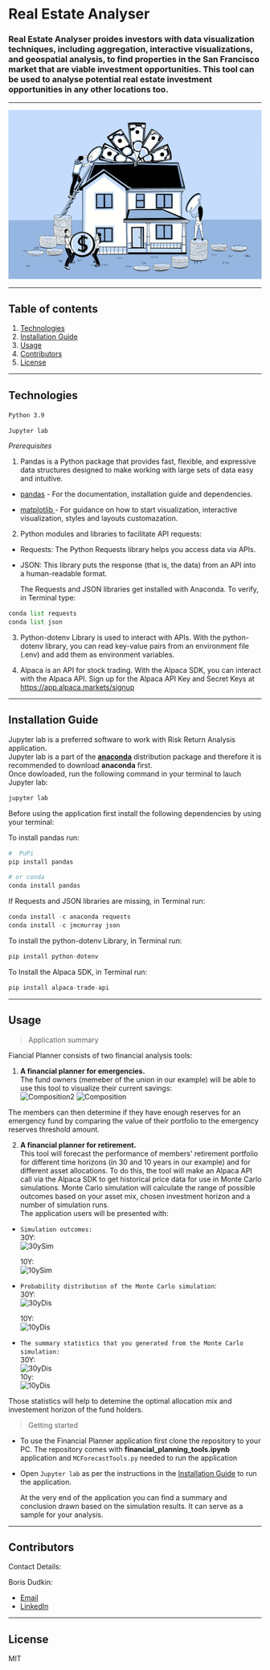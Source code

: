 # Real Estate Analyser

### Real Estate Analyser proides investors with data visualization techniques, including aggregation, interactive visualizations, and geospatial analysis, to find properties in the San Francisco market that are viable investment opportunities. This tool can be used to analyse potential real estate investment opportunities in any other locations too.

---

![RealEstate](Images/real_estate.png)

---

## Table of contents

1. [Technologies](#technologies)
2. [Installation Guide](#installation-guide)
3. [Usage](#usage)
4. [Contributors](#contributors)
5. [License](#license)

---

## Technologies

`Python 3.9`

`Jupyter lab`

_Prerequisites_

1. Pandas is a Python package that provides fast, flexible, and expressive data structures designed to make working with large sets of data easy and intuitive.

- [pandas](https://github.com/pandas-dev/pandas) - For the documentation, installation guide and dependencies.

- [matplotlib ](https://matplotlib.org/) - For guidance on how to start visualization, interactive visualization, styles and layouts customazation.

2. Python modules and libraries to facilitate API requests:

- Requests: The Python Requests library helps you access data via APIs.

- JSON: This library puts the response (that is, the data) from an API into a human-readable format.

  The Requests and JSON libraries get installed with Anaconda. To verify, in Terminal type:

```python
conda list requests
conda list json
```

3. Python-dotenv Library is used to interact with APIs. With the python-dotenv library, you can read key-value pairs from an environment file (.env) and add them as environment variables.

4. Alpaca is an API for stock trading. With the Alpaca SDK, you can interact with the Alpaca API. Sign up for the Alpaca API Key and Secret Keys at https://app.alpaca.markets/signup

---

## Installation Guide

Jupyter lab is a preferred software to work with Risk Return Analysis application.<br/> Jupyter lab is a part of the **[anaconda](https://www.anaconda.com/)** distribution package and therefore it is recommended to download **anaconda** first.<br/> Once dowloaded, run the following command in your terminal to lauch Jupyter lab:

```python
jupyter lab
```

Before using the application first install the following dependencies by using your terminal:

To install pandas run:

```python
#  PuPi
pip install pandas
```

```python
# or conda
conda install pandas
```

If Requests and JSON libraries are missing, in Terminal run:

```python
conda install -c anaconda requests
conda install -c jmcmurray json
```

To install the python-dotenv Library, in Terminal run:

```python
pip install python-dotenv
```

To Install the Alpaca SDK, in Terminal run:

```python
pip install alpaca-trade-api
```

---

## Usage

> Application summary<br/>

Fiancial Planner consists of two financial analysis tools:

1. **A financial planner for emergencies.**<br/>The fund owners (memeber of the union in our example) will be able to use this tool to visualize their current savings:<br/>
   ![Composition2](Images/Portf_comp.PNG)
   ![Composition](Images/Composition.PNG)

The members can then determine if they have enough reserves for an emergency fund by comparing the value of their portfolio to the emergency reserves threshold amount.

2. **A financial planner for retirement.** <br/>This tool will forecast the performance of members' retirement portfolio for different time horizons (in 30 and 10 years in our example) and for different asset allocations. To do this, the tool will make an Alpaca API call via the Alpaca SDK to get historical price data for use in Monte Carlo simulations. Monte Carlo simulation will calculate the range of possible outcomes based on your asset mix, chosen investment horizon and a number of simulation runs.<br/> The application users will be presented with:

- `Simulation outcomes:`<br/>
  30Y:<br/>
  ![30ySim](Images/MC_30year_sim_plot.png)<br/>

  10Y:<br/>
  ![10ySim](Images/MC_10year_sim_plot.png)

- `Probability distribution of the Monte Carlo simulation`:<br/>
  30Y:<br/>
  ![30yDis](Images/MC_30year_dist_plot.png)<br/>

  10Y:<br/>
  ![10yDis](Images/MC_10year_dist_plot.png)

- `The summary statistics that you generated from the Monte Carlo simulation:`<br/>
  30Y:<br/>
  ![30yDis](Images/30y_Stats.PNG)<br/>
  10y:<br/>
  ![10yDis](Images/10y_Stats.PNG)
  <br/>

Those statistics will help to detemine the optimal allocation mix and investement horizon of the fund holders.

> Getting started<br/>

- To use the Financial Planner application first clone the repository to your PC. The repository comes with **financial_planning_tools.ipynb** application and `MCForecastTools.py` needed to run the application <br/>
- Open `Jupyter lab` as per the instructions in the [Installation Guide](#installation-guide) to run the application.<br/>

  At the very end of the application you can find a summary and conclusion drawn based on the simulation results. It can serve as a sample for your analysis.

---

## Contributors

Contact Details:

Boris Dudkin:

- [Email](boris.dudkin@gmail.com)
- [LinkedIn](www.linkedin.com/in/Boris-Dudkin)

---

## License

MIT
